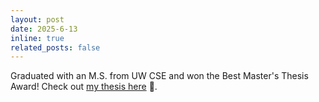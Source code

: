 ```yaml
---
layout: post
date: 2025-6-13
inline: true
related_posts: false
---
```


Graduated with an M.S. from UW CSE and won the Best Master's Thesis Award! Check out [my thesis here](https://github.com/hayoungjungg/pdfrepo/blob/main/hayoung-jung-masters-thesis-2025-final.pdf) 📖.
